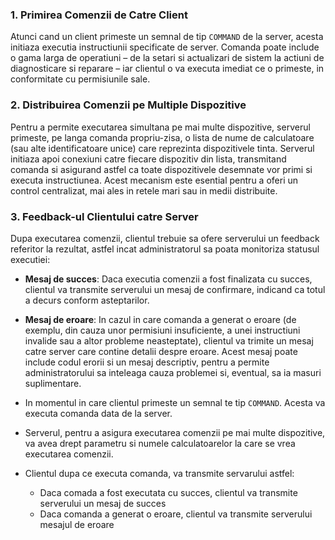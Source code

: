 ### 1. Primirea Comenzii de Catre Client

Atunci cand un client primeste un semnal de tip `COMMAND` de la server, acesta initiaza executia instructiunii specificate de server. Comanda poate include o gama larga de operatiuni – de la setari si actualizari de sistem la actiuni de diagnosticare si reparare – iar clientul o va executa imediat ce o primeste, in conformitate cu permisiunile sale.

### 2. Distribuirea Comenzii pe Multiple Dispozitive

Pentru a permite executarea simultana pe mai multe dispozitive, serverul primeste, pe langa comanda propriu-zisa, o lista de nume de calculatoare (sau alte identificatoare unice) care reprezinta dispozitivele tinta. Serverul initiaza apoi conexiuni catre fiecare dispozitiv din lista, transmitand comanda si asigurand astfel ca toate dispozitivele desemnate vor primi si executa instructiunea. Acest mecanism este esential pentru a oferi un control centralizat, mai ales in retele mari sau in medii distribuite.

### 3. Feedback-ul Clientului catre Server

Dupa executarea comenzii, clientul trebuie sa ofere serverului un feedback referitor la rezultat, astfel incat administratorul sa poata monitoriza statusul executiei:

- **Mesaj de succes**: Daca executia comenzii a fost finalizata cu succes, clientul va transmite serverului un mesaj de confirmare, indicand ca totul a decurs conform asteptarilor.
    
- **Mesaj de eroare**: In cazul in care comanda a generat o eroare (de exemplu, din cauza unor permisiuni insuficiente, a unei instructiuni invalide sau a altor probleme neasteptate), clientul va trimite un mesaj catre server care contine detalii despre eroare. Acest mesaj poate include codul erorii si un mesaj descriptiv, pentru a permite administratorului sa inteleaga cauza problemei si, eventual, sa ia masuri suplimentare.






































- In momentul in care clientul primeste un semnal te tip `COMMAND`. Acesta va executa comanda data de la server.
- Serverul, pentru a asigura executarea comenzii pe mai multe dispozitive, va avea drept parametru si numele calculatoarelor la care se vrea executarea comenzii.
- Clientul dupa ce executa comanda, va transmite servarului astfel:
	- Daca comada a fost executata cu succes, clientul va transmite serverului un mesaj de succes
	- Daca comanda a generat o eroare, clientul va transmite serverului mesajul de eroare
